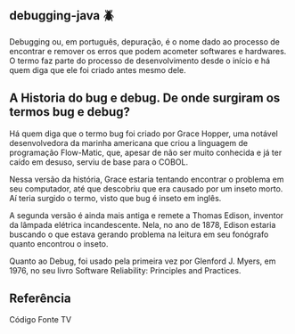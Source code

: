 ## debugging-java 🪲
Debugging ou, em português, depuração, é o nome dado ao processo de encontrar e remover os erros que podem acometer softwares e hardwares. O termo faz parte do processo de desenvolvimento desde o início e há quem diga que ele foi criado antes mesmo dele. 

## A Historia do bug e debug. De onde surgiram os termos bug e debug?

Há quem diga que o termo bug foi criado por Grace Hopper, uma notável desenvolvedora da marinha americana que criou a linguagem de programação Flow-Matic, que, apesar de não ser muito conhecida e já ter caído em desuso, serviu de base para o COBOL.

Nessa versão da história, Grace estaria tentando encontrar o problema em seu computador, até que descobriu que era causado por um inseto morto. Aí teria surgido o termo, visto que bug é inseto em inglês.

A segunda versão é ainda mais antiga e remete a Thomas Edison, inventor da lâmpada elétrica incandescente. Nela, no ano de 1878, Edison estaria buscando o que estava gerando problema na leitura em seu fonógrafo quanto encontrou o inseto.

Quanto ao Debug, foi usado pela primeira vez por Glenford J. Myers, em 1976, no seu livro Software Reliability: Principles and Practices.

## Referência
Código Fonte TV
